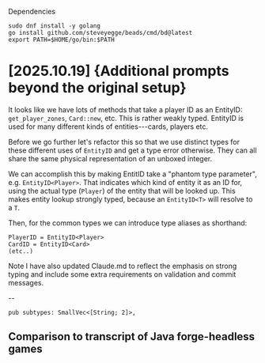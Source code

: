 
Dependencies

```
sudo dnf install -y golang
go install github.com/steveyegge/beads/cmd/bd@latest
export PATH=$HOME/go/bin:$PATH
```

[2025.10.19] {Additional prompts beyond the original setup}
================================================================================

It looks like we have lots of methods that take a player ID as an EntityID: `get_player_zones`, `Card::new`, etc. This is rather weakly typed. EntityID is used for many different kinds of entities---cards, players etc.

Before we go further let's refactor this so that we use distinct types for these different uses of `EntityID` and get a type error otherwise. They can all share the same 
physical representation of an unboxed integer.

We can accomplish this by making EntitID take a "phantom type parameter", e.g. `EntityID<Player>`. That indicates which kind of entity it as an ID for, using the actual type (`Player`) of the entity that will be looked up. This makes entity lookup strongly typed, because an `EntityID<T>` will resolve to a `T`.

Then, for the common types we can introduce type aliases as shorthand:

```
PlayerID = EntityID<Player>
CardID = EntityID<Card>
(etc..)
```

Note I have also updated Claude.md to reflect the emphasis on strong typing and include some extra requirements on validation and commit messages.


-- 

```
pub subtypes: SmallVec<[String; 2]>,
```



Comparison to transcript of Java forge-headless games
--------------------------------------------------------------------------------


